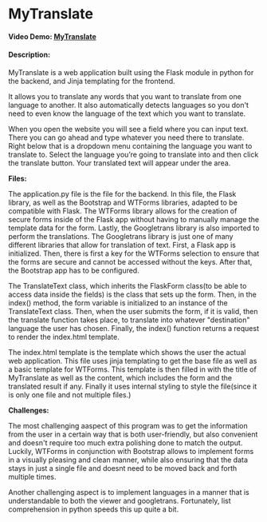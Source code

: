 # MyTranslate
#### Video Demo:  [MyTranslate](https://youtu.be/YI-u_MrB-BE)
#### Description:

MyTranslate is a web application built using the Flask module in python for the backend, and Jinja templating for the frontend.

It allows you to translate any words that you want to translate from one language to another. It also automatically detects languages so you don't need to even know the language of the text which you want to translate.

When you open the website you will see a field where you can input text. There you can go ahead and type whatever you need there to translate. Right below that is a dropdown menu containing the language you want to translate to. Select the language you’re going to translate into and then click the translate button. Your translated text will appear under the area.

__Files:__

The application.py file is the file for the backend. In this file, the Flask library, as well as the Bootstrap and WTForms libraries, adapted to be compatible with Flask. The WTForms library allows for the creation of secure forms inside of the Flask app without having to manually manage the template data for the form. Lastly, the Googletrans library is also imported to perform the translations. The Googletrans library is just one of many different libraries that allow for translation of text. First, a Flask app is initialized. Then, there is first a key for the WTForms selection to ensure that the forms are secure and cannot be accessed without the keys. After that, the Bootstrap app has to be configured.

The TranslateText class, which inherits the FlaskForm class(to be able to access data inside the fields) is the class that sets up the form. Then, in the index() method, the form variable is initialized to an instance of the TranslateText class. Then, when the user submits the form, if it is valid, then the translate function takes place, to translate into whatever "destination" language the user has chosen. Finally, the index() function returns a request to render the index.html template.

The index.html template is the template which shows the user the actual web application. This file uses jinja templating to get the base file as well as a basic template for WTForms. This template is then filled in with the title of MyTranslate as well as the content, which includes the form and the translated result if any. Finally it uses internal styling to style the file(since it is only one file and not multiple files.)

**Challenges:**

The most challenging aaspect of this program was to get the information from the user in a certain way that is both user-friendly, but also convenient and doesn't require too much extra polishing done to match the output. Luckily, WTForms in conjunction with Bootstrap allows to implement forms in a visually pleasing and clean manner, while also ensuring that the data stays in just a single file and doesnt need to be moved back and forth multiple times.

Another challenging aspect is to implement languages in a manner that is understandable to both the viewer and googletrans. Fortunately, list comprehension in python speeds this up quite a bit.

